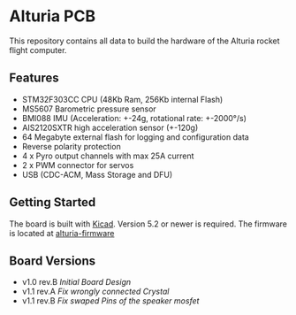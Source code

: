 # Alturia PCB

This repository contains all data to build the hardware of the Alturia rocket flight computer. 

## Features
-  STM32F303CC CPU (48Kb Ram, 256Kb internal Flash)
-  MS5607 Barometric pressure sensor
-  BMI088 IMU (Acceleration: +-24g, rotational rate: +-2000°/s)
-  AIS2120SXTR high acceleration sensor (+-120g)
-  64 Megabyte external flash for logging and configuration data
-  Reverse polarity protection
-  4 x Pyro output channels with max 25A current
-  2 x PWM connector for servos
-  USB (CDC-ACM, Mass Storage and DFU)

## Getting Started

The board is built with [Kicad](http://kicad.org/). Version 5.2 or newer is required. The firmware is located at [alturia-firmware](https://github.com/rckTom/alturia-firmware)

## Board Versions
*   v1.0 rev.B *Initial Board Design*
*   v1.1 rev.A *Fix wrongly connected Crystal*
*   v1.1 rev.B *Fix swaped Pins of the speaker mosfet*
